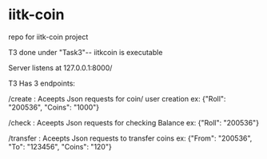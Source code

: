 # iitk-coin

repo for iitk-coin project 

T3 done under "Task3"-- iitkcoin is executable


Server listens at 127.0.0.1:8000/


T3 Has 3 endpoints:

/create : Aceepts Json requests for coin/ user creation 
ex:  {"Roll": "200536", "Coins": "1000"} 


/check : Aceepts Json requests for checking Balance 
ex:  {"Roll": "200536"}


/transfer : Aceepts Json requests to transfer coins 
ex:  {"From": "200536", "To": "123456", "Coins": "120"} 
